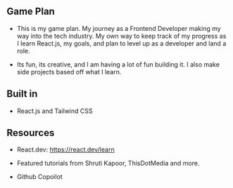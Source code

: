## Game Plan

- This is my game plan. My journey as a Frontend Developer making my way into the tech industry. My own way to keep track of my progress as I learn React.js, my goals, and plan to level up as a developer and land a role.

- Its fun, its creative, and I am having a lot of fun building it. I also make side projects based off what I learn.

## Built in

- React.js and Tailwind CSS

## Resources

- React.dev: https://react.dev/learn

- Featured tutorials from Shruti Kapoor, ThisDotMedia and more.

- Github Copoilot
